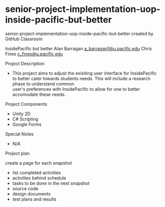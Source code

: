 # senior-project-implementation-uop-inside-pacific-but-better
senior-project-implementation-uop-inside-pacific-but-better created by GitHub Classroom

InsidePacific but better
Alan Barragan a_barragan1@u.pacific.edu
Chris Fines c_fines@u.pacific.edu

Project Description
  - This project aims to adjust the exisiting user interface for InsidePacific to better cater towards students needs. This will include a research phase to understand common    
    user's preferences with InsidePacific to allow for one to better accomodate these needs.

Project Components
  - Unity 2D
  - C# Scripting
  - Google Forms

Special Notes
  - N/A

Project plan

create a page for each snapshot
  - list completed activities
  - activities behind schedule
  - tasks to be done in the next snapshot
 - source code
 - design documents 
 - test plans and results
